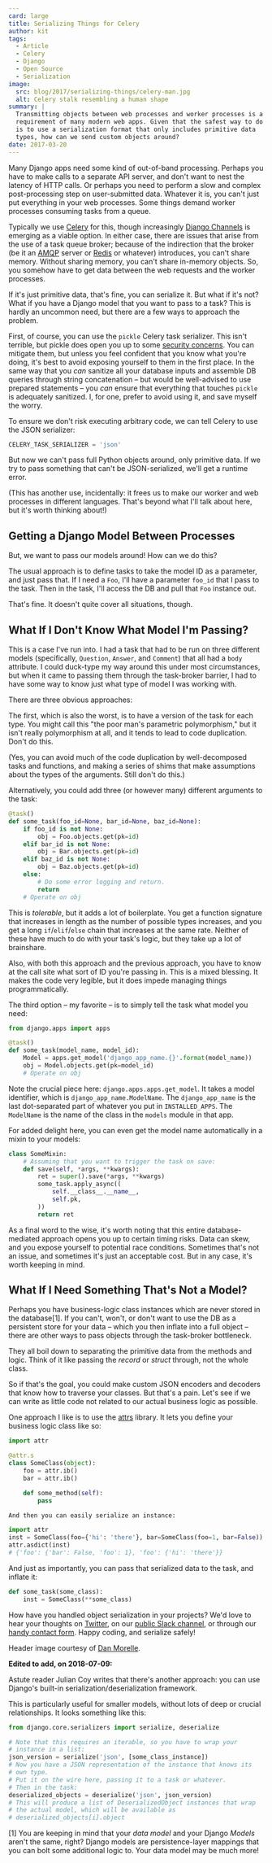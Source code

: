 ```yaml
---
card: large
title: Serializing Things for Celery
author: kit
tags:
  - Article
  - Celery
  - Django
  - Open Source
  - Serialization
image:
  src: blog/2017/serializing-things/celery-man.jpg
  alt: Celery stalk resembling a human shape
summary: |
  Transmitting objects between web processes and worker processes is a
  requirement of many modern web apps. Given that the safest way to do so
  is to use a serialization format that only includes primitive data
  types, how can we send custom objects around?
date: 2017-03-20
---
```


Many Django apps need some kind of out-of-band processing. Perhaps you
have to make calls to a separate API server, and don't want to nest the
latency of HTTP calls. Or perhaps you need to perform a slow and complex
post-processing step on user-submitted data. Whatever it is, you can't
just put everything in your web processes. Some things demand worker
processes consuming tasks from a queue.

Typically we use [Celery] for this, though increasingly [Django
Channels] is emerging as a viable option. In either case, there are
issues that arise from the use of a task queue broker; because of the
indirection that the broker (be it an [AMQP] server or [Redis] or
whatever) introduces, you can't share memory. Without sharing memory,
you can't share in-memory objects. So, you somehow have to get data
between the web requests and the worker processes.

If it's just primitive data, that's fine, you can serialize it. But what
if it's not? What if you have a Django model that you want to pass to a
task? This is hardly an uncommon need, but there are a few ways to
approach the problem.

First, of course, you can use the `pickle` Celery task serializer. This
isn't terrible, but pickle does open you up to some [security concerns].
You can mitigate them, but unless you feel confident that you know what
you're doing, it's best to avoid exposing yourself to them in the first
place. In the same way that you *can* sanitize all your database inputs
and assemble DB queries through string concatenation – but would be
well-advised to use prepared statements – you *can* ensure that
everything that touches `pickle` is adequately sanitized. I, for one,
prefer to avoid using it, and save myself the worry.

To ensure we don't risk executing arbitrary code, we can tell Celery to
use the JSON serializer:

```python
CELERY_TASK_SERIALIZER = 'json'
```

But now we can't pass full Python objects around, only primitive data.
If we try to pass something that can't be JSON-serialized, we'll get a
runtime error.

(This has another use, incidentally: it frees us to make our worker and
web processes in different languages. That's beyond what I'll talk about
here, but it's worth thinking about!)

[Celery]: http://docs.celeryproject.org/en/latest/index.html
[Django Channels]: https://channels.readthedocs.io/en/stable/
[AMQP]: https://www.rabbitmq.com/
[Redis]: https://redis.io/
[security concerns]: https://blog.nelhage.com/2011/03/exploiting-pickle/

## Getting a Django Model Between Processes

But, we want to pass our models around! How can we do this?

The usual approach is to define tasks to take the model ID as a
parameter, and just pass that. If I need a `Foo`, I'll have a parameter
`foo_id` that I pass to the task. Then in the task, I'll access the DB
and pull that `Foo` instance out.

That's fine. It doesn't quite cover all situations, though.

## What If I Don't Know What Model I'm Passing?

This is a case I've run into. I had a task that had to be run on three
different models (specifically, `Question`, `Answer`, and `Comment`)
that all had a `body` attribute. I could duck-type my way around this
under most circumstances, but when it came to passing them through the
task-broker barrier, I had to have some way to know just what type of
model I was working with.

There are three obvious approaches:

The first, which is also the worst, is to have a version of the task for
each type. You might call this "the poor man's parametric polymorphism,"
but it isn't really polymorphism at all, and it tends to lead to code
duplication. Don't do this.

(Yes, you can avoid much of the code duplication by well-decomposed
tasks and functions, and making a series of shims that make assumptions
about the types of the arguments. Still don't do this.)

Alternatively, you could add three (or however many) different arguments
to the task:

```python
@task()
def some_task(foo_id=None, bar_id=None, baz_id=None):
    if foo_id is not None:
        obj = Foo.objects.get(pk=id)
    elif bar_id is not None:
        obj = Bar.objects.get(pk=id)
    elif baz_id is not None:
        obj = Baz.objects.get(pk=id)
    else:
        # Do some error logging and return.
        return
    # Operate on obj
```

This is *tolerable*, but it adds a lot of boilerplate. You get a
function signature that increases in length as the number of possible
types increases, and you get a long `if`/`elif`/`else` chain that
increases at the same rate. Neither of these have much to do with your
task's logic, but they take up a lot of brainshare.

Also, with both this approach and the previous approach, you have to
know at the call site what sort of ID you're passing in. This is a mixed
blessing. It makes the code very legible, but it does impede managing
things programmatically.

The third option – my favorite – is to simply tell the task what model
you need:

```python
from django.apps import apps

@task()
def some_task(model_name, model_id):
    Model = apps.get_model('django_app_name.{}'.format(model_name))
    obj = Model.objects.get(pk=model_id)
    # Operate on obj
```

Note the crucial piece here: `django.apps.apps.get_model`. It takes a
model identifier, which is `django_app_name.ModelName`. The
`django_app_name` is the last dot-separated part of whatever you put in
`INSTALLED_APPS`. The `ModelName` is the name of the class in the
`models` module in that app.

For added delight here, you can even get the model name automatically in
a mixin to your models:

```python
class SomeMixin:
    # Assuming that you want to trigger the task on save:
    def save(self, *args, **kwargs):
        ret = super().save(*args, **kwargs)
        some_task.apply_async((
            self.__class__.__name__,
            self.pk,
        ))
        return ret
```

As a final word to the wise, it's worth noting that this entire
database-mediated approach opens you up to certain timing risks. Data
can skew, and you expose yourself to potential race conditions.
Sometimes that's not an issue, and sometimes it's just an acceptable
cost. But in any case, it's worth keeping in mind.

## What If I Need Something That's Not a Model?

Perhaps you have business-logic class instances which are never stored
in the database[1]. If you can't, won't, or don't want to use the DB as
a persistent store for your data – which you then inflate into a full
object – there are other ways to pass objects through the task-broker
bottleneck.

They all boil down to separating the primitive data from the methods and
logic. Think of it like passing the *record* or *struct* through, not
the whole class.

So if that's the goal, you could make custom JSON encoders and decoders
that know how to traverse your classes. But that's a pain. Let's see if
we can write as little code not related to our actual business logic as
possible.

One approach I like is to use the [attrs] library. It lets you define
your business logic class like so:

```python
import attr

@attr.s
class SomeClass(object):
    foo = attr.ib()
    bar = attr.ib()

    def some_method(self):
        pass

And then you can easily serialize an instance:

import attr
inst = SomeClass(foo={'hi': 'there'}, bar=SomeClass(foo=1, bar=False))
attr.asdict(inst)
# {'foo': {'bar': False, 'foo': 1}, 'foo': {'hi': 'there'}}
```

And just as importantly, you can pass that serialized data to the task,
and inflate it:

```python
def some_task(some_class):
    inst = SomeClass(**some_class)
```

How have you handled object serialization in your projects? We'd love to
hear your thoughts on [Twitter], on our [public Slack channel], or
through our [handy contact form]. Happy coding, and serialize safely!

Header image courtesy of [Dan Morelle].

**Edited to add, on 2018-07-09:**

Astute reader Julian Coy writes that there's another approach: you can
use Django's built-in serialization/deserialization framework.

This is particularly useful for smaller models, without lots of deep or
crucial relationships. It looks something like this:

```python
from django.core.serializers import serialize, deserialize

# Note that this requires an iterable, so you have to wrap your
# instance in a list:
json_version = serialize('json', [some_class_instance])
# Now you have a JSON representation of the instance that knows its
# own type.
# Put it on the wire here, passing it to a task or whatever.
# Then in the task:
deserialized_objects = deserialize('json', json_version)
# This will produce a list of DeserializedObject instances that wrap
# the actual model, which will be available as
# deserialized_objects[i].object
```

[1] You are keeping in mind that your *data model* and your Django
*Models* aren't the same, right? Django models are persistence-layer
mappings that you can bolt some additional logic to. Your data model may
be much more!

[attrs]: https://attrs.readthedocs.io/en/stable/
[Twitter]: https://twitter.com/oddbird
[public Slack channel]: http://friends.oddbird.net
[handy contact form]: /contact/
[Dan Morelle]: https://www.flickr.com/photos/doodledan/5623812207/in/photolist-9yXvrr-9W139J-rPYrZp-7BkxKT-aWPwCP-pkqpEu-8iimgZ-pkpuKF-pkqpm1-nvKV6q-4mVgtJ-pzSGYY-6qjB4E-pBVzNr-8JG1Ja-6qfuMn-pBTApN-bo34GB-pBUVaK-7NVtXW-5XJRQK-dM3hhG-aWPxoT-dQD6zK-pBURD6-pBVjRH-9VXd56-5x1PMy-7NVt7U-5qMsjU-pkqPdu-pkqWKT-4vkwsh-8WvmVA-3NBhJG-pkqCzq-pBD7rv-aWPvP4-pBUNx6-dLWDRk-7NRvR6-aWPuQB-7jnkHb-8oZuCB-DPKaV-pkqtML-pdG1Hz-6qfsrZ-pBCy9e-8Zhx4A
